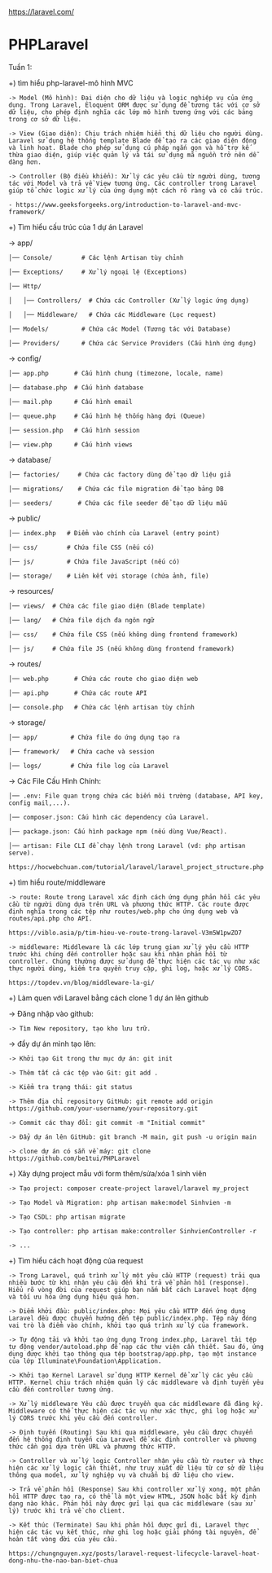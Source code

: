 https://laravel.com/

# PHPLaravel
Tuần 1:

+) tìm hiểu php-laravel-mô hình MVC
  
    -> Model (Mô hình): Đại diện cho dữ liệu và logic nghiệp vụ của ứng dụng. Trong Laravel, Eloquent ORM được sử dụng để tương tác với cơ sở dữ liệu, cho phép định nghĩa các lớp mô hình tương ứng với các bảng trong cơ sở dữ liệu.
  
    -> View (Giao diện): Chịu trách nhiệm hiển thị dữ liệu cho người dùng. Laravel sử dụng hệ thống template Blade để tạo ra các giao diện động và linh hoạt. Blade cho phép sử dụng cú pháp ngắn gọn và hỗ trợ kế thừa giao diện, giúp việc quản lý và tái sử dụng mã nguồn trở nên dễ dàng hơn.
  
    -> Controller (Bộ điều khiển): Xử lý các yêu cầu từ người dùng, tương tác với Model và trả về View tương ứng. Các controller trong Laravel giúp tổ chức logic xử lý của ứng dụng một cách rõ ràng và có cấu trúc.
  
    - https://www.geeksforgeeks.org/introduction-to-laravel-and-mvc-framework/

+) Tìm hiểu cấu trúc của 1 dự án Laravel

 -> app/
    
    │── Console/        # Các lệnh Artisan tùy chỉnh
    
    │── Exceptions/     # Xử lý ngoại lệ (Exceptions)
    
    │── Http/
    
    │   │── Controllers/  # Chứa các Controller (Xử lý logic ứng dụng)
    
    │   │── Middleware/   # Chứa các Middleware (Lọc request)
    
    │── Models/         # Chứa các Model (Tương tác với Database)
    
    │── Providers/      # Chứa các Service Providers (Cấu hình ứng dụng)
 
 -> config/
    
    │── app.php       # Cấu hình chung (timezone, locale, name)
    
    │── database.php  # Cấu hình database
    
    │── mail.php      # Cấu hình email
    
    │── queue.php     # Cấu hình hệ thống hàng đợi (Queue)
    
    │── session.php   # Cấu hình session
    
    │── view.php      # Cấu hình views
 
 -> database/
    
    │── factories/     # Chứa các factory dùng để tạo dữ liệu giả
    
    │── migrations/    # Chứa các file migration để tạo bảng DB
    
    │── seeders/       # Chứa các file seeder để tạo dữ liệu mẫu
 
 -> public/
    
    │── index.php   # Điểm vào chính của Laravel (entry point)
    
    │── css/        # Chứa file CSS (nếu có)
    
    │── js/         # Chứa file JavaScript (nếu có)
    
    │── storage/    # Liên kết với storage (chứa ảnh, file)
 
 -> resources/
    
    │── views/  # Chứa các file giao diện (Blade template)
    
    │── lang/   # Chứa file dịch đa ngôn ngữ
    
    │── css/    # Chứa file CSS (nếu không dùng frontend framework)
    
    │── js/     # Chứa file JS (nếu không dùng frontend framework)
 
 -> routes/
    
    │── web.php       # Chứa các route cho giao diện web
    
    │── api.php       # Chứa các route API
    
    │── console.php   # Chứa các lệnh artisan tùy chỉnh
 
 -> storage/
    
    │── app/         # Chứa file do ứng dụng tạo ra
    
    │── framework/   # Chứa cache và session
    
    │── logs/        # Chứa file log của Laravel

 -> Các File Cấu Hình Chính:

    │── .env: File quan trọng chứa các biến môi trường (database, API key, config mail,...).
    
    │── composer.json: Cấu hình các dependency của Laravel.
    
    │── package.json: Cấu hình package npm (nếu dùng Vue/React).
    
    │── artisan: File CLI để chạy lệnh trong Laravel (vd: php artisan serve).

    https://hocwebchuan.com/tutorial/laravel/laravel_project_structure.php

+) tìm hiểu route/middleware

    -> route: Route trong Laravel xác định cách ứng dụng phản hồi các yêu cầu từ người dùng dựa trên URL và phương thức HTTP. Các route được định nghĩa trong các tệp như routes/web.php cho ứng dụng web và routes/api.php cho API. 
    
    https://viblo.asia/p/tim-hieu-ve-route-trong-laravel-V3m5W1pwZO7

    -> middleware: Middleware là các lớp trung gian xử lý yêu cầu HTTP trước khi chúng đến controller hoặc sau khi nhận phản hồi từ controller. Chúng thường được sử dụng để thực hiện các tác vụ như xác thực người dùng, kiểm tra quyền truy cập, ghi log, hoặc xử lý CORS.
    
    https://topdev.vn/blog/middleware-la-gi/

+) Làm quen với Laravel bằng cách clone 1 dự án lên github

-> Đăng nhập vào github:
  
    -> Tìm New repository, tạo kho lưu trữ.

-> đẩy dự án mình tạo lên:
 
    -> Khởi tạo Git trong thư mục dự án: git init
 
    -> Thêm tất cả các tệp vào Git: git add .
 
    -> Kiểm tra trạng thái: git status
 
    -> Thêm địa chỉ repository GitHub: git remote add origin https://github.com/your-username/your-repository.git
 
    -> Commit các thay đổi: git commit -m "Initial commit"
   
    -> Đẩy dự án lên GitHub: git branch -M main, git push -u origin main
   
    -> clone dự án có sẵn về máy: git clone https://github.com/be1tui/PHPLaravel
  
+) Xây dựng project mẫu với form thêm/sửa/xóa 1 sinh viên
    
    -> Tạo project: composer create-project laravel/laravel my_project

    -> Tạo Model và Migration: php artisan make:model Sinhvien -m

    -> Tạo CSDL: php artisan migrate

    -> Tạo controller: php artisan make:controller SinhvienController -r

    -> ...
+) Tìm hiểu cách hoạt động của request
    
    -> Trong Laravel, quá trình xử lý một yêu cầu HTTP (request) trải qua nhiều bước từ khi nhận yêu cầu đến khi trả về phản hồi (response). Hiểu rõ vòng đời của request giúp bạn nắm bắt cách Laravel hoạt động và tối ưu hóa ứng dụng hiệu quả hơn.
    
    -> Điểm khởi đầu: public/index.php: Mọi yêu cầu HTTP đến ứng dụng Laravel đều được chuyển hướng đến tệp public/index.php. Tệp này đóng vai trò là điểm vào chính, khởi tạo quá trình xử lý của framework.
    
    -> Tự động tải và khởi tạo ứng dụng Trong index.php, Laravel tải tệp tự động vendor/autoload.php để nạp các thư viện cần thiết. Sau đó, ứng dụng được khởi tạo thông qua tệp bootstrap/app.php, tạo một instance của lớp Illuminate\Foundation\Application.
    
    -> Khởi tạo Kernel Laravel sử dụng HTTP Kernel để xử lý các yêu cầu HTTP. Kernel chịu trách nhiệm quản lý các middleware và định tuyến yêu cầu đến controller tương ứng.
    
    -> Xử lý middleware Yêu cầu được truyền qua các middleware đã đăng ký. Middleware có thể thực hiện các tác vụ như xác thực, ghi log hoặc xử lý CORS trước khi yêu cầu đến controller.
    
    -> Định tuyến (Routing) Sau khi qua middleware, yêu cầu được chuyển đến hệ thống định tuyến của Laravel để xác định controller và phương thức cần gọi dựa trên URL và phương thức HTTP.
    
    -> Controller và xử lý logic Controller nhận yêu cầu từ router và thực hiện các xử lý logic cần thiết, như truy xuất dữ liệu từ cơ sở dữ liệu thông qua model, xử lý nghiệp vụ và chuẩn bị dữ liệu cho view.
    
    -> Trả về phản hồi (Response) Sau khi controller xử lý xong, một phản hồi HTTP được tạo ra, có thể là một view HTML, JSON hoặc bất kỳ định dạng nào khác. Phản hồi này được gửi lại qua các middleware (sau xử lý) trước khi trả về cho client.
    
    -> Kết thúc (Terminate) Sau khi phản hồi được gửi đi, Laravel thực hiện các tác vụ kết thúc, như ghi log hoặc giải phóng tài nguyên, để hoàn tất vòng đời của yêu cầu.
  
    https://chungnguyen.xyz/posts/laravel-request-lifecycle-laravel-hoat-dong-nhu-the-nao-ban-biet-chua
